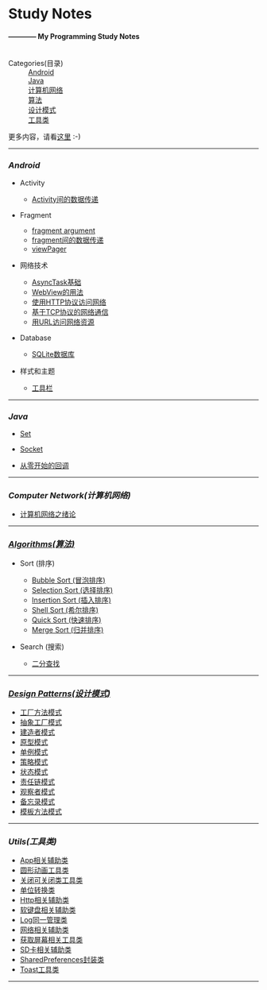 # Study Notes
#### ———— My Programming Study Notes
 <dl>
    <dt>Categories(目录)</dt>
    <dd><a href="#Android">Android</a></dd>
    <dd><a href="#Java">Java</a></dd>
    <dd><a href="#ComputerNetwork">计算机网络</a></dd>
    <dd><a href="#Algorithms">算法</a></dd>
    <dd><a href="#DesignPatterns">设计模式</a></dd>
    <dd><a href="#Utils">工具类</a></dd>
 </dl>

 更多内容，请看[这里](https://innofang.github.io) :-)

----------------

### <i id="Android">Android</i>

+ Activity

  - [Activity间的数据传递](https://github.com/InnoFang/IFNote/blob/master/Android/Activity/Activity%E9%97%B4%E7%9A%84%E6%95%B0%E6%8D%AE%E4%BC%A0%E9%80%92.md)

+ Fragment

  - [fragment argument](https://github.com/InnoFang/IFNote/blob/master/Android/Fragment/fragment%20argument.md)
  - [fragment间的数据传递](https://github.com/InnoFang/IFNote/blob/master/Android/Fragment/fragment%E9%97%B4%E7%9A%84%E6%95%B0%E6%8D%AE%E4%BC%A0%E9%80%92.md)
  - [viewPager](https://github.com/InnoFang/IFNote/blob/master/Android/Fragment/viewPager.md)

+ 网络技术

  - [AsyncTask基础](https://github.com/InnoFang/IFNote/blob/master/Android/%E7%BD%91%E7%BB%9C%E6%8A%80%E6%9C%AF/AsyncTask%E5%9F%BA%E7%A1%80.md)
  - [WebView的用法](https://github.com/InnoFang/IFNote/blob/master/Android/%E7%BD%91%E7%BB%9C%E6%8A%80%E6%9C%AF/WebView%E7%9A%84%E7%94%A8%E6%B3%95.md)
  - [使用HTTP协议访问网络](https://github.com/InnoFang/IFNote/blob/master/Android/%E7%BD%91%E7%BB%9C%E6%8A%80%E6%9C%AF/%E4%BD%BF%E7%94%A8HTTP%E5%8D%8F%E8%AE%AE%E8%AE%BF%E9%97%AE%E7%BD%91%E7%BB%9C.md)
  - [基于TCP协议的网络通信](https://github.com/InnoFang/IFNote/blob/master/Android/%E7%BD%91%E7%BB%9C%E6%8A%80%E6%9C%AF/%E5%9F%BA%E4%BA%8ETCP%E5%8D%8F%E8%AE%AE%E7%9A%84%E7%BD%91%E7%BB%9C%E9%80%9A%E4%BF%A1.md)
  - [用URL访问网络资源](https://github.com/InnoFang/IFNote/blob/master/Android/%E7%BD%91%E7%BB%9C%E6%8A%80%E6%9C%AF/%E7%94%A8URL%E8%AE%BF%E9%97%AE%E7%BD%91%E7%BB%9C%E8%B5%84%E6%BA%90.md)

+ Database

  - [SQLite数据库](https://innofang.github.io/2017/02/19/SQLite%E7%9A%84%E7%AE%80%E5%8D%95%E5%AE%9E%E7%94%A8/)

+ 样式和主题

  - [工具栏](https://github.com/InnoFang/IFNote/blob/master/Android/%E6%A0%B7%E5%BC%8F%E5%92%8C%E4%B8%BB%E9%A2%98/%E5%B7%A5%E5%85%B7%E6%A0%8F.md)

----------------

### <i id="Java">Java</i>

+ [Set](https://github.com/InnoFang/StudyNotes/blob/master/Java/Set.md)

+ [Socket](https://github.com/InnoFang/StudyNotes/blob/master/Java/Socket.md)

+ [从零开始的回调](https://innofang.github.io/2017/03/08/%E4%BB%8E%E9%9B%B6%E5%BC%80%E5%A7%8B%E7%9A%84%E5%9B%9E%E8%B0%83/)

----------------

### <i id="ComputerNetwork">Computer Network(计算机网络)</i>

 + [计算机网络之绪论](./ComputerNetwork/计算机网络之绪论.md)


----------------

### <a href="https://github.com/InnoFang/Algorithms"><i id="Algorithms">Algorithms(算法)</i></a>

+ Sort (排序)
  - [Bubble Sort (冒泡排序)](https://github.com/InnoFang/Algorithm-Library/blob/master/src/io/innofang/sort/impl/BubbleSort.java)
  - [Selection Sort (选择排序)](https://github.com/InnoFang/Algorithms/blob/master/src/io/innofang/sort/impl/SelectionSort.java)
  - [Insertion Sort (插入排序)](https://github.com/InnoFang/Algorithms/blob/master/src/io/innofang/sort/impl/InsertionSort.java)
  - [Shell Sort (希尔排序)](https://github.com/InnoFang/Algorithms/blob/master/src/io/innofang/sort/impl/ShellSort.java)
  - [Quick Sort (快速排序)](https://github.com/InnoFang/Algorithms/blob/master/src/io/innofang/sort/impl/QuickSort.java)
  - [Merge Sort (归并排序)](https://github.com/InnoFang/Algorithms/blob/master/src/io/innofang/sort/impl/MergeSort.java)

+ Search (搜索)
  - [二分查找](https://github.com/InnoFang/Algorithms/blob/master/src/io/innofang/search/BinarySearch.java)

----------------

### <a href="https://github.com/InnoFang/DesignPatterns"><i id="DesignPatterns">Design Patterns(设计模式)</i></a>

 + [工厂方法模式](https://github.com/InnoFang/DesignPatterns/tree/master/src/io/innofang/FactoryMethod)
 + [抽象工厂模式](https://github.com/InnoFang/DesignPatterns/tree/master/src/io/innofang/AbstractFactory)
 + [建造者模式](https://github.com/InnoFang/DesignPatterns/tree/master/src/io/innofang/Builder)
 + [原型模式](https://github.com/InnoFang/DesignPatterns/tree/master/src/io/innofang/Prototype)
 + [单例模式](https://github.com/InnoFang/DesignPatterns/tree/master/src/io/innofang/Singleton)
 + [策略模式](https://github.com/InnoFang/DesignPatterns/tree/master/src/io/innofang/Strategy)
 + [状态模式](https://github.com/InnoFang/DesignPatterns/tree/master/src/io/innofang/State)
 + [责任链模式](https://github.com/InnoFang/DesignPatterns/tree/master/src/io/innofang/ChainOfResponsibility)
 + [观察者模式](https://github.com/InnoFang/DesignPatterns/tree/master/src/io/innofang/Observer)
 + [备忘录模式](https://github.com/InnoFang/DesignPatterns/tree/master/out/production/Design%20Patterns/io/innofang/Memento)
 + [模板方法模式](https://github.com/InnoFang/DesignPatterns/tree/master/out/production/Design%20Patterns/io/innofang/TemplateMethod)

----------------
### <i id="Utils">Utils(工具类)</i>

 + [App相关辅助类](https://github.com/InnoFang/StudyNotes/blob/master/Utils/AppUtil.java)
 + [圆形动画工具类](https://github.com/InnoFang/StudyNotes/blob/master/Utils/CircularAnimUtil.java)
 + [关闭可关闭类工具类](https://github.com/InnoFang/StudyNotes/blob/master/Utils/CloseUtil.java)
 + [单位转换类](https://github.com/InnoFang/StudyNotes/blob/master/Utils/DensityUtil.java)
 + [Http相关辅助类](https://github.com/InnoFang/StudyNotes/blob/master/Utils/HttpUtil.java)
 + [软键盘相关辅助类](https://github.com/InnoFang/StudyNotes/blob/master/Utils/KeyBoardUtil.java)
 + [Log同一管理类](https://github.com/InnoFang/StudyNotes/blob/master/Utils/L.java)
 + [网络相关辅助类](https://github.com/InnoFang/StudyNotes/blob/master/Utils/NetUtil.java)
 + [获取屏幕相关工具类](https://github.com/InnoFang/StudyNotes/blob/master/Utils/ScreenUtil.java)
 + [SD卡相关辅助类](https://github.com/InnoFang/StudyNotes/blob/master/Utils/SDCardUtil.java)
 + [SharedPreferences封装类](https://github.com/InnoFang/StudyNotes/blob/master/Utils/SPUtil.java)
 + [Toast工具类](https://github.com/InnoFang/StudyNotes/blob/master/Utils/ToastUtil.java)

---------------
